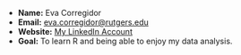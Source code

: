 - **Name:** Eva Corregidor
- **Email:** eva.corregidor@rutgers.edu
- **Website:** [My LinkedIn Account](www.linkedin.com/in/emcorregidor)
- **Goal:** To learn R and being able to enjoy my data analysis.